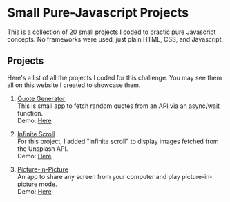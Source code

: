 # Small Pure-Javascript Projects

This is a collection of 20 small projects I coded to practic pure Javascript concepts. No frameworks were used, just plain HTML, CSS, and Javascript.

## Projects

Here's a list of all the projects I coded for this challenge. You may see them all on this website I created to showcase them.

1. [Quote Generator](/quote-generator)\
    This is small app to fetch random quotes from an API via an async/wait function.\
    Demo: [Here](https://20-javascript-quote-generator.vercel.app) 

2. [Infinite Scroll](/infinite-scroll)\
    For this project, I added "infinite scroll" to display images fetched from the Unsplash API.\
    Demo: [Here](https://20-javascript-infinite-scroll.vercel.app) 
    
3. [Picture-in-Picture](/picture-in-picture)\
    An app to share any screen from your computer and play picture-in-picture mode.\
    Demo: [Here](https://20-javascript-picture-in-picture.vercel.app/) 

